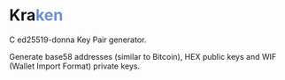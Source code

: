 # Kra<span style="color:#7191CE">ken</span>
C ed25519-donna Key Pair generator.

Generate base58 addresses (similar to Bitcoin), HEX public keys and WIF (Wallet Import Format) private keys.
